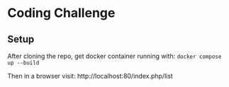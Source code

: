 # Coding Challenge
## Setup
After cloning the repo, get docker container running with:
`docker compose up --build`

Then in a browser visit: http://localhost:80/index.php/list
